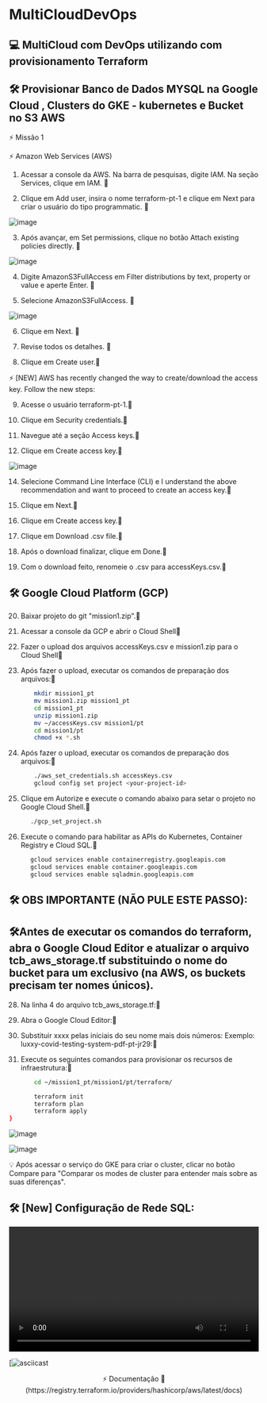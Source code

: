 # MultiCloudDevOps
 
## :computer: MultiCloud com DevOps utilizando com provisionamento Terraform

## 🛠 Provisionar Banco de Dados MYSQL na Google Cloud , Clusters do GKE - kubernetes e Bucket no S3 AWS 

⚡ Missão 1

⚡ Amazon Web Services (AWS)

1. Acessar a console da AWS. Na barra de pesquisas, digite IAM. Na seção Services, clique em IAM.  👋

2. Clique em Add user, insira o nome terraform-pt-1 e clique em Next para criar o usuário do tipo programmatic.  👋

![image](https://user-images.githubusercontent.com/76752875/231753016-75ffea2d-a9ed-4c19-b264-12038c89919d.png)

3. Após avançar, em Set permissions, clique no botão Attach existing policies directly. 👋

![image](https://user-images.githubusercontent.com/76752875/231754740-d41b160a-dddb-4797-8c90-d23c0f0c49f2.png)

4. Digite AmazonS3FullAccess em Filter distributions by text, property or value e aperte Enter. 👋

5. Selecione AmazonS3FullAccess. 👋

![image](https://user-images.githubusercontent.com/76752875/231755714-d06d4e66-dd65-4b2d-bee5-d8a44fbf8169.png)

6. Clique em Next. 👋

7. Revise todos os detalhes. 👋

8. Clique em Create user.👋

⚡ [NEW] AWS has recently changed the way to create/download the access key. Follow the new steps:

9. Acesse o usuário terraform-pt-1.👋

11. Clique em Security credentials.👋

12. Navegue até a seção Access keys.👋

13. Clique em Create access key.👋

![image](https://user-images.githubusercontent.com/76752875/231761785-8d8ac147-8bf4-4626-9427-33eb56fa4288.png)

14. Selecione Command Line Interface (CLI) e I understand the above recommendation and want to proceed to create an access key.👋

15. Clique em Next.👋

16. Clique em Create access key.👋

17. Clique em Download .csv file.👋

18. Após o download finalizar, clique em Done.👋

19. Com o download feito, renomeie o .csv para accessKeys.csv.👋

## 🛠 Google Cloud Platform (GCP)

20. Baixar projeto do git "mission1.zip".👋

21. Acessar a console da GCP e abrir o Cloud Shell👋

22. Fazer o upload dos arquivos accessKeys.csv e mission1.zip para o Cloud Shell👋

23. Após fazer o upload, executar os comandos de preparação dos arquivos:👋

```bash
       mkdir mission1_pt
       mv mission1.zip mission1_pt
       cd mission1_pt
       unzip mission1.zip
       mv ~/accessKeys.csv mission1/pt
       cd mission1/pt
       chmod +x *.sh
```

24. Após fazer o upload, executar os comandos de preparação dos arquivos:👋

```bash
       ./aws_set_credentials.sh accessKeys.csv
       gcloud config set project <your-project-id>
```

25. Clique em Autorize e execute o comando abaixo para setar o projeto no Google Cloud Shell.👋

```bash
      ./gcp_set_project.sh
```
26. Execute o comando para habilitar as APIs do Kubernetes, Container Registry e Cloud SQL.👋

```bash
      gcloud services enable containerregistry.googleapis.com
      gcloud services enable container.googleapis.com
      gcloud services enable sqladmin.googleapis.com
```

## 🛠 OBS IMPORTANTE (NÃO PULE ESTE PASSO):

## 🛠Antes de executar os comandos do terraform, abra o Google Cloud Editor e atualizar o arquivo tcb_aws_storage.tf substituindo o nome do bucket para um exclusivo    (na AWS, os buckets precisam ter nomes únicos).

28. Na linha 4 do arquivo tcb_aws_storage.tf:👋

29. Abra o Google Cloud Editor:👋

30. Substituir xxxx pelas iniciais do seu nome mais dois números: Exemplo: luxxy-covid-testing-system-pdf-pt-jr29:👋

29. Execute os seguintes comandos para provisionar os recursos de infraestrutura:👋

```bash
       cd ~/mission1_pt/mission1/pt/terraform/

       terraform init
       terraform plan
       terraform apply
}
```

![image](https://user-images.githubusercontent.com/76752875/231773587-14add5d7-9025-4c6d-af22-2ab038ed12e7.png)

![image](https://user-images.githubusercontent.com/76752875/231773765-d0ccf4cb-9cc0-426c-95bf-686f784a360d.png)


<aside>
💡 Após acessar o serviço do GKE para criar o cluster, clicar no botão Compare para "Comparar os modes de cluster para entender mais sobre as suas diferenças".
</aside>

## 🛠 [New] Configuração de Rede SQL:

<video playsinline="" controls="" preload="metadata" src="https://file.notion.so/f/s/6ab20977-4163-4519-8d2d-87fbfe5d5f8e/SQL_Networking_Configuration_EDITED.mov?id=bfb62686-39d7-4a2e-8a47-326503de96ac&amp;table=block&amp;spaceId=0d1b678b-cd91-4256-93c7-73b2e82396d5&amp;expirationTimestamp=1681479502098&amp;signature=p8rD1Bz4aup-zCVkzcc8ukNYQwUbSe7bJGh4x3jHiwg" style="display: block; pointer-events: none; width: 100%; background-color: rgb(242, 241, 238);"></video>




[![asciicast]([https://asciinema.org/a/113463](https://file.notion.so/f/s/6ab20977-4163-4519-8d2d-87fbfe5d5f8e/SQL_Networking_Configuration_EDITED.mov?id=bfb62686-39d7-4a2e-8a47-326503de96ac&amp;table=block&amp;spaceId=0d1b678b-cd91-4256-93c7-73b2e82396d5&amp;expirationTimestamp=1681479502098&amp;signature=p8rD1Bz4aup-zCVkzcc8ukNYQwUbSe7bJGh4x3jHiwg))




<p align="center">
⚡ Documentação 👋
    (https://registry.terraform.io/providers/hashicorp/aws/latest/docs)
</p>   

